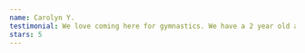 ```yaml
---
name: Carolyn Y.
testimonial: We love coming here for gymnastics. We have a 2 year old and 6 year old in classes. They are constantly switching up routines in classes to keep it interesting each week. The coaches are so nice too!
stars: 5
---
```

